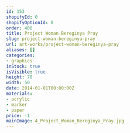 ```yaml
---
id: 153
shopifyId: 0
shopifyOptionId: 0
order: 406
title: Project Woman Bereginya Pray
slug: project-woman-bereginya-pray
url: art-works/project-woman-bereginya-pray
aliases: []
categories:
- graphics
inStock: true
isVisible: true
height: 70
width: 50
date: 2014-01-01T00:00:00Z
materials:
- acrylic
- marker
- paper
price: -1
mainImage: 4_Project_Woman_Bereginya_Pray.jpg
---
```

